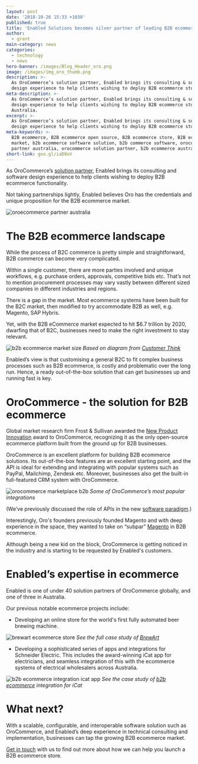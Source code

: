 ```yaml
---
layout: post
date: '2018-10-26 15:33 +1030'
published: true
title: 'Enabled Solutions becomes silver partner of leading B2B ecommerce vendor '
author:
  - grant
main-category: news
categories:
  - technology
  - news
hero-banner: /images/Blog_Header_oro.png
image: /images/img_oro_thumb.png
description: >-
  As OroCommerce’s solution partner, Enabled brings its consulting & software
  design experience to help clients wishing to deploy B2B ecommerce store.
meta-description: >-
  As OroCommerce’s solution partner, Enabled brings its consulting & software
  design experience to help clients wishing to deploy B2B ecommerce store in
  Australia.
excerpt: >-
  As OroCommerce’s solution partner, Enabled brings its consulting & software
  design experience to help clients wishing to deploy B2B ecommerce store.
meta-keywords: >-
  B2B ecommerce, B2B ecommerce open source, B2B ecommerce store, B2B ecommerce
  market, b2b ecommerce software solution, b2b commerce software, orocommerce
  partner australia, orocommerce solution partner, b2b ecommerce australia 
short-link: goo.gl/iaD8eV
---
```

As OroCommerce’s [solution partner](https://oroinc.com/b2b-ecommerce/partner/enabled), Enabled brings its consulting and software design experience to help clients wishing to deploy B2B ecommerce functionality.

Not taking partnerships lightly, Enabled believes Oro has the credentials and unique proposition for the B2B ecommerce market.

![oroecommerce partner australia ]({{site.baseurl}}/images/img_oro_enabled.png)

# The B2B ecommerce landscape

While the process of B2C commerce is pretty simple and straightforward, B2B commerce can become very complicated.

Within a single customer, there are more parties involved and unique workflows, e.g. purchase orders, approvals, competitive bids etc. That’s not to mention procurement processes may vary vastly between different sized companies in different industries and regions. 
 
There is a gap in the market. Most ecommerce systems have been built for the B2C market, then modified to try accommodate B2B as well, e.g. Magento, SAP Hybris.

Yet, with the B2B eCommerce market expected to hit $6.7 trillion by 2020, dwarfing that of B2C, businesses need to make the right investment to stay relevant.

![b2b ecommerce market size ]({{site.baseurl}}/images/img_oro_b2becommerce.png)
*Based on diagram from [Customer Think](http://customerthink.com/31-reasons-why-b2b-ecommerce-and-personalization-technologies-are-a-good-match/)*

Enabled’s view is that customising a general B2C to fit complex business processes such as B2B ecommerce, is costly and problematic  over the long run. Hence, a ready out-of-the-box solution that can get businesses up and running fast is key. 

# OroCommerce - the solution for B2B ecommerce

Global market research firm Frost & Sullivan awarded the [New Product Innovation](https://ww2.frost.com/news/press-releases/frost-sullivan-selects-oro-inc-2017-b2b-ecommerce-new-product-innovation-award/) award to OroCommerce, recognizing it as the only open-source ecommerce platform built from the ground up for B2B businesses.

OroCommerce is an excellent platform for building B2B ecommerce solutions. Its out-of-the-box features are an excellent starting point, and the API is ideal for extending and integrating with popular systems such as PayPal, Mailchimp, Zendesk etc. Moreover, businesses also get the built-in full-featured CRM system with OroCommerce.

![orocommerce marketplace b2b ]({{site.baseurl}}/images/img_oro_integrations.png)
*Some of OroCommerce’s most popular integrations*

(We’ve previously discussed the role of APIs in the new [software paradigm](http://blog.enabled.com.au/microservices-innovation/).)

Interestingly, Oro's founders previously founded Magento and with deep experience in the space, they wanted to take on “subpar” [Magento](https://www.cmswire.com/digital-marketing/orocommerce-takes-on-subpar-magento-in-the-b2b-ecommerce-space/) in B2B ecommerce. 

Although being a new kid on the block, OroCommerce is getting noticed in the industry and is starting to be requested by Enabled's customers.  

# Enabled’s expertise in ecommerce

Enabled is one of under 40 solution partners of OroCommerce globally, and one of three in Australia.

Our previous notable ecommerce projects include:
 - Developing an online store for the world's first fully automated beer brewing machine. 

![brewart ecommerce store ]({{site.baseurl}}/images/img_oro_brewart.jpg)
*See the full case study of [BrewArt](https://enabled.com.au/casestudy-Coopers)*

- Developing a sophisticated series of apps and integrations for Schneider Electric. This includes the award-winning iCat app for electricians, and seamless integration of this with the ecommerce systems of electrical wholesalers across Australia.

![b2b ecommerce integration icat app]({{site.baseurl}}/images/img_oro_icat.jpg)
*See the case study of [b2b ecommerce](https://enabled.com.au/sidestudy/clipsal-icatbuy) integration for iCat*

# What next? 

With a scalable, configurable, and interoperable software solution such as OroCommerce, and Enabled’s deep experience in technical consulting and implementation, businesses can tap the growing B2B ecommerce market.

[Get in touch](https://enabled.com.au/letschat) with us to find out more about how we can help you launch a B2B ecommerce store.
